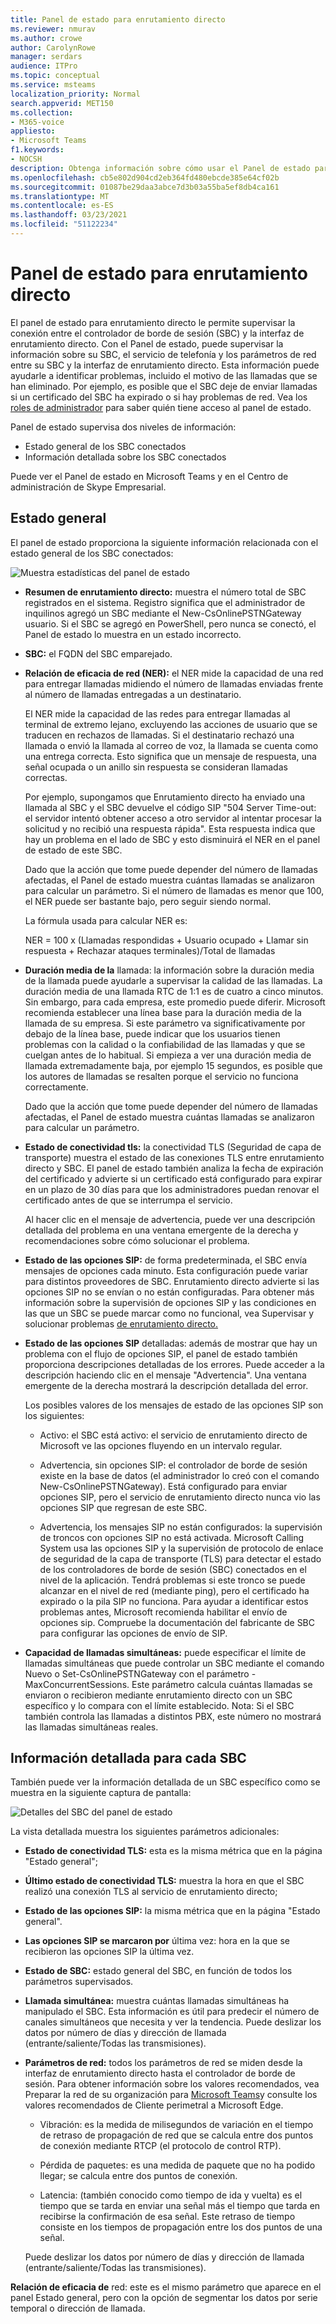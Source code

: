 ```yaml
---
title: Panel de estado para enrutamiento directo
ms.reviewer: nmurav
ms.author: crowe
author: CarolynRowe
manager: serdars
audience: ITPro
ms.topic: conceptual
ms.service: msteams
localization_priority: Normal
search.appverid: MET150
ms.collection:
- M365-voice
appliesto:
- Microsoft Teams
f1.keywords:
- NOCSH
description: Obtenga información sobre cómo usar el Panel de estado para supervisar la conexión entre el controlador de borde de sesión y el enrutamiento directo.
ms.openlocfilehash: cb5e802d904cd2eb364fd480ebcde385e64cf02b
ms.sourcegitcommit: 01087be29daa3abce7d3b03a55ba5ef8db4ca161
ms.translationtype: MT
ms.contentlocale: es-ES
ms.lasthandoff: 03/23/2021
ms.locfileid: "51122234"
---
```

# <a name="health-dashboard-for-direct-routing"></a>Panel de estado para enrutamiento directo

El panel de estado para enrutamiento directo le permite supervisar la conexión entre el controlador de borde de sesión (SBC) y la interfaz de enrutamiento directo.  Con el Panel de estado, puede supervisar la información sobre su SBC, el servicio de telefonía y los parámetros de red entre su SBC y la interfaz de enrutamiento directo. Esta información puede ayudarle a identificar problemas, incluido el motivo de las llamadas que se han eliminado. Por ejemplo, es posible que el SBC deje de enviar llamadas si un certificado del SBC ha expirado o si hay problemas de red. Vea los [roles de administrador](using-admin-roles.md) para saber quién tiene acceso al panel de estado.

Panel de estado supervisa dos niveles de información:

- Estado general de los SBC conectados
- Información detallada sobre los SBC conectados

Puede ver el Panel de estado en Microsoft Teams y en el Centro de administración de Skype Empresarial.

## <a name="overall-health"></a>Estado general

El panel de estado proporciona la siguiente información relacionada con el estado general de los SBC conectados:

 ![Muestra estadísticas del panel de estado](media/direct-routing-dashboard-stats1.png)

- **Resumen de enrutamiento directo:** muestra el número total de SBC registrados en el sistema. Registro significa que el administrador de inquilinos agregó un SBC mediante el New-CsOnlinePSTNGateway usuario. Si el SBC se agregó en PowerShell, pero nunca se conectó, el Panel de estado lo muestra en un estado incorrecto.

- **SBC:** el FQDN del SBC emparejado.

- **Relación de eficacia de red (NER):** el NER mide la capacidad de una red para entregar llamadas midiendo el número de llamadas enviadas frente al número de llamadas entregadas a un destinatario.  

   El NER mide la capacidad de las redes para entregar llamadas al terminal de extremo lejano, excluyendo las acciones de usuario que se traducen en rechazos de llamadas.  Si el destinatario rechazó una llamada o envió la llamada al correo de voz, la llamada se cuenta como una entrega correcta. Esto significa que un mensaje de respuesta, una señal ocupada o un anillo sin respuesta se consideran llamadas correctas.
  
   Por ejemplo, supongamos que Enrutamiento directo ha enviado una llamada al SBC y el SBC devuelve el código SIP "504 Server Time-out: el servidor intentó obtener acceso a otro servidor al intentar procesar la solicitud y no recibió una respuesta rápida". Esta respuesta indica que hay un problema en el lado de SBC y esto disminuirá el NER en el panel de estado de este SBC.
  
   Dado que la acción que tome puede depender del número de llamadas afectadas, el Panel de estado muestra cuántas llamadas se analizaron para calcular un parámetro. Si el número de llamadas es menor que 100, el NER puede ser bastante bajo, pero seguir siendo normal.

   La fórmula usada para calcular NER es:

   NER = 100 x (Llamadas respondidas + Usuario ocupado + Llamar sin respuesta + Rechazar ataques terminales)/Total de llamadas

- **Duración media de la** llamada: la información sobre la duración media de la llamada puede ayudarle a supervisar la calidad de las llamadas. La duración media de una llamada RTC de 1:1 es de cuatro a cinco minutos.  Sin embargo, para cada empresa, este promedio puede diferir.  Microsoft recomienda establecer una línea base para la duración media de la llamada de su empresa. Si este parámetro va significativamente por debajo de la línea base, puede indicar que los usuarios tienen problemas con la calidad o la confiabilidad de las llamadas y que se cuelgan antes de lo habitual. Si empieza a ver una duración media de llamada extremadamente baja, por ejemplo 15 segundos, es posible que los autores de llamadas se resalten porque el servicio no funciona correctamente.

   Dado que la acción que tome puede depender del número de llamadas afectadas, el Panel de estado muestra cuántas llamadas se analizaron para calcular un parámetro.

- **Estado de conectividad tls:** la conectividad TLS (Seguridad de capa de transporte) muestra el estado de las conexiones TLS entre enrutamiento directo y SBC. El panel de estado también analiza la fecha de expiración del certificado y advierte si un certificado está configurado para expirar en un plazo de 30 días para que los administradores puedan renovar el certificado antes de que se interrumpa el servicio.

   Al hacer clic en el mensaje de advertencia, puede ver una descripción detallada del problema en una ventana emergente de la derecha y recomendaciones sobre cómo solucionar el problema.

- **Estado de las opciones SIP:** de forma predeterminada, el SBC envía mensajes de opciones cada minuto. Esta configuración puede variar para distintos proveedores de SBC. Enrutamiento directo advierte si las opciones SIP no se envían o no están configuradas. Para obtener más información sobre la supervisión de opciones SIP y las condiciones en las que un SBC se puede marcar como no funcional, vea Supervisar y solucionar problemas [de enrutamiento directo.](direct-routing-monitor-and-troubleshoot.md)

- **Estado de las opciones SIP** detalladas: además de mostrar que hay un problema con el flujo de opciones SIP, el panel de estado también proporciona descripciones detalladas de los errores. Puede acceder a la descripción haciendo clic en el mensaje "Advertencia". Una ventana emergente de la derecha mostrará la descripción detallada del error.

   Los posibles valores de los mensajes de estado de las opciones SIP son los siguientes:

    - Activo: el SBC está activo: el servicio de enrutamiento directo de Microsoft ve las opciones fluyendo en un intervalo regular.

    - Advertencia, sin opciones SIP: el controlador de borde de sesión existe en la base de datos (el administrador lo creó con el comando New-CsOnlinePSTNGateway). Está configurado para enviar opciones SIP, pero el servicio de enrutamiento directo nunca vio las opciones SIP que regresan de este SBC.

    - Advertencia, los mensajes SIP no están configurados: la supervisión de troncos con opciones SIP no está activada. Microsoft Calling System usa las opciones SIP y la supervisión de protocolo de enlace de seguridad de la capa de transporte (TLS) para detectar el estado de los controladores de borde de sesión (SBC) conectados en el nivel de la aplicación. Tendrá problemas si este tronco se puede alcanzar en el nivel de red (mediante ping), pero el certificado ha expirado o la pila SIP no funciona. Para ayudar a identificar estos problemas antes, Microsoft recomienda habilitar el envío de opciones sip. Compruebe la documentación del fabricante de SBC para configurar las opciones de envío de SIP.

- **Capacidad de llamadas simultáneas:** puede especificar el límite de llamadas simultáneas que puede controlar un SBC mediante el comando Nuevo o Set-CsOnlinePSTNGateway con el parámetro -MaxConcurrentSessions. Este parámetro calcula cuántas llamadas se enviaron o recibieron mediante enrutamiento directo con un SBC específico y lo compara con el límite establecido. Nota: Si el SBC también controla las llamadas a distintos PBX, este número no mostrará las llamadas simultáneas reales.

## <a name="detailed-information-for-each-sbc"></a>Información detallada para cada SBC

También puede ver la información detallada de un SBC específico como se muestra en la siguiente captura de pantalla:

![Detalles del SBC del panel de estado](media/direct-routing-dashboard-SBC-detail1.png)

La vista detallada muestra los siguientes parámetros adicionales:

- **Estado de conectividad TLS:** esta es la misma métrica que en la página "Estado general";

- **Último estado de conectividad TLS:** muestra la hora en que el SBC realizó una conexión TLS al servicio de enrutamiento directo;

- **Estado de las opciones SIP:** la misma métrica que en la página "Estado general".

- **Las opciones SIP se marcaron por** última vez: hora en la que se recibieron las opciones SIP la última vez.

- **Estado de SBC:** estado general del SBC, en función de todos los parámetros supervisados.

- **Llamada simultánea:** muestra cuántas llamadas simultáneas ha manipulado el SBC. Esta información es útil para predecir el número de canales simultáneos que necesita y ver la tendencia. Puede deslizar los datos por número de días y dirección de llamada (entrante/saliente/Todas las transmisiones).

- **Parámetros de red:** todos los parámetros de red se miden desde la interfaz de enrutamiento directo hasta el controlador de borde de sesión. Para obtener información sobre los valores recomendados, vea Preparar la red de su organización para [Microsoft Teams](./prepare-network.md)y consulte los valores recomendados de Cliente perimetral a Microsoft Edge.

   - Vibración: es la medida de milisegundos de variación en el tiempo de retraso de propagación de red que se calcula entre dos puntos de conexión mediante RTCP (el protocolo de control RTP).

   - Pérdida de paquetes: es una medida de paquete que no ha podido llegar; se calcula entre dos puntos de conexión.

   - Latencia: (también conocido como tiempo de ida y vuelta) es el tiempo que se tarda en enviar una señal más el tiempo que tarda en recibirse la confirmación de esa señal. Este retraso de tiempo consiste en los tiempos de propagación entre los dos puntos de una señal.

   Puede deslizar los datos por número de días y dirección de llamada (entrante/saliente/Todas las transmisiones).

**Relación de eficacia de** red: este es el mismo parámetro que aparece en el panel Estado general, pero con la opción de segmentar los datos por serie temporal o dirección de llamada.